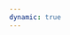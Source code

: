 ```yaml
---
dynamic: true
---
```


<script setup>
import EventCard from '../events/EventCard.vue'
import { useData } from 'vitepress'
import { computed } from 'vue'
const { params, frontmatter } = useData()

const events = computed(()=>[...frontmatter.value?.events].sort((a,b)=>a.date<b.date ? 1:0))
</script>

<youtube-embed v-if="frontmatter?.youtube_video" :video="frontmatter.youtube_video"></youtube-embed>

<!-- @content -->

<!-- <pre class="text-xs">{{ frontmatter }}</pre> -->
<div class="m-4 flex flex-col gap-4">
  <EventCard v-for="event in events" :key="event.id" v-bind="event" />
</div>

